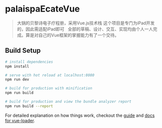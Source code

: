 # palaispaEcateVue

> 大锅的贝黎诗电子疗程册，采用Vue.js技术栈
> 这个项目是专门为iPad开发的，因此需适配iPad即可
 
> 全部的草稿、设计、交互、实现均由个人一人完成。算是对自己的Vue框架的掌握能力有了一个交待。

## Build Setup

``` bash
# install dependencies
npm install

# serve with hot reload at localhost:8080
npm run dev

# build for production with minification
npm run build

# build for production and view the bundle analyzer report
npm run build --report
```

For detailed explanation on how things work, checkout the [guide](http://vuejs-templates.github.io/webpack/) and [docs for vue-loader](http://vuejs.github.io/vue-loader).
